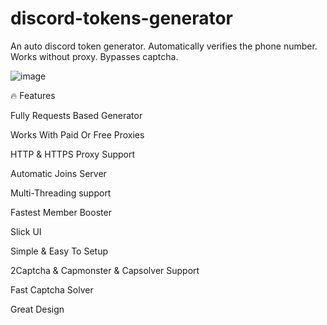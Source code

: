  # discord-tokens-generator
 An auto discord token generator. Automatically verifies the phone number. Works without proxy. Bypasses captcha.
 

![image](https://github.com/moreda12/discord-tokens-generator/assets/75044247/95ab61b2-fe39-4782-80ab-63daf6475ac1)

🔥 Features
 
Fully Requests Based Generator
  
Works With Paid Or Free Proxies
 
HTTP & HTTPS Proxy Support
 
Automatic Joins Server  

Multi-Threading support

Fastest Member Booster

Slick UI

Simple & Easy To Setup

2Captcha & Capmonster & Capsolver Support

Fast Captcha Solver

Great Design
